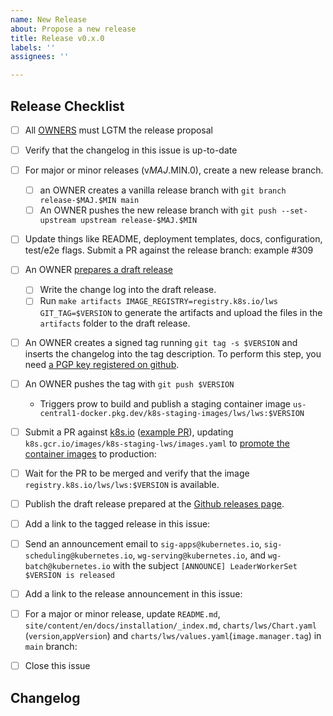 ```yaml
---
name: New Release
about: Propose a new release
title: Release v0.x.0
labels: ''
assignees: ''

---
```


## Release Checklist
<!--
Please do not remove items from the checklist
-->
- [ ] All [OWNERS](https://github.com/kubernetes-sigs/lws/blob/main/OWNERS) must LGTM the release proposal
- [ ] Verify that the changelog in this issue is up-to-date
- [ ] For major or minor releases (v$MAJ.$MIN.0), create a new release branch.
  - [ ] an OWNER creates a vanilla release branch with
        `git branch release-$MAJ.$MIN main`
  - [ ] An OWNER pushes the new release branch with
        `git push --set-upstream upstream release-$MAJ.$MIN`
- [ ] Update things like README, deployment templates, docs, configuration, test/e2e flags.
      Submit a PR against the release branch: example #309
- [ ] An OWNER [prepares a draft release](https://github.com/kubernetes-sigs/lws/releases)
  - [ ] Write the change log into the draft release.
  - [ ] Run
      `make artifacts IMAGE_REGISTRY=registry.k8s.io/lws GIT_TAG=$VERSION`
      to generate the artifacts and upload the files in the `artifacts` folder
      to the draft release.
- [ ] An OWNER creates a signed tag running
     `git tag -s $VERSION`
      and inserts the changelog into the tag description.
      To perform this step, you need [a PGP key registered on github](https://docs.github.com/en/authentication/managing-commit-signature-verification/checking-for-existing-gpg-keys).
- [ ] An OWNER pushes the tag with
      `git push $VERSION`
  - Triggers prow to build and publish a staging container image
      `us-central1-docker.pkg.dev/k8s-staging-images/lws/lws:$VERSION`
- [ ] Submit a PR against [k8s.io](https://github.com/kubernetes/k8s.io) ([example PR](https://github.com/kubernetes/k8s.io/pull/7664)), 
      updating `k8s.gcr.io/images/k8s-staging-lws/images.yaml` to
      [promote the container images](https://github.com/kubernetes/k8s.io/tree/main/k8s.gcr.io#image-promoter)
      to production: <!-- example kubernetes/k8s.io#3612-->
- [ ] Wait for the PR to be merged and verify that the image `registry.k8s.io/lws/lws:$VERSION` is available.
- [ ] Publish the draft release prepared at the [Github releases page](https://github.com/kubernetes-sigs/lws/releases).
- [ ] Add a link to the tagged release in this issue: <!-- example https://github.com/kubernetes-sigs/lws/releases/tag/v0.1.0 -->
- [ ] Send an announcement email to `sig-apps@kubernetes.io`, `sig-scheduling@kubernetes.io`, `wg-serving@kubernetes.io`, and `wg-batch@kubernetes.io` with the subject `[ANNOUNCE] LeaderWorkerSet $VERSION is released`
- [ ] Add a link to the release announcement in this issue: <!-- example https://groups.google.com/a/kubernetes.io/g/wg-batch/c/-gZOrSnwDV4 -->
- [ ] For a major or minor release, update `README.md`, `site/content/en/docs/installation/_index.md`, `charts/lws/Chart.yaml` (`version`,`appVersion`) and `charts/lws/values.yaml`(`image.manager.tag`)
      in `main` branch: <!-- example #215 -->
- [ ] Close this issue


## Changelog
<!--
Describe changes since the last release here.
-->
